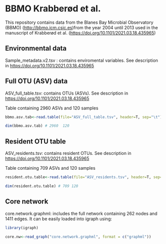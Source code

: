 # BBMO Krabberød et al.

This repository contains data  from the Blanes Bay Microbial Observatory (BBMO) (http://bbmo.icm.csic.es)from the year 2004 until 2013 used in the manuscript of Krabberød et al. (https://doi.org/10.1101/2021.03.18.435965)


## Environmental data

Sample_metadata.v2.tsv : contains enviromental variables. See description in https://doi.org/10.1101/2021.03.18.435965

## Full OTU (ASV) data

ASV_full_table.tsv: contains OTUs (ASVs). See description in https://doi.org/10.1101/2021.03.18.435965

Table containing 2960 ASVs and 120 samples

```R
bbmo.asv.tab<-read.table(file="ASV_full_table.tsv", header=T, sep="\t")

dim(bbmo.asv.tab) # 2960  120

```

## Resident OTU table

ASV_residents.tsv: contains resident OTUs. See description in https://doi.org/10.1101/2021.03.18.435965

Table containing 709 ASVs and 120 samples

```R
resident.otu.table<-read.table(file="ASV_residents.tsv", header=T, sep="\t")

dim(resident.otu.table) # 709 120

```



## Core network

core.network.graphml: includes the full network containing 262 nodes and 1411 edges.
It can be easily loaded into igraph using:

``` R
library(igraph)

core.nw<-read_graph("core.network.graphml", format = c("graphml"))
```

